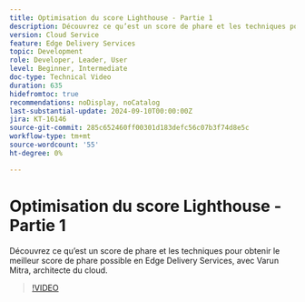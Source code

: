 ```yaml
---
title: Optimisation du score Lighthouse - Partie 1
description: Découvrez ce qu’est un score de phare et les techniques pour obtenir le meilleur score de phare possible en Edge Delivery Services.
version: Cloud Service
feature: Edge Delivery Services
topic: Development
role: Developer, Leader, User
level: Beginner, Intermediate
doc-type: Technical Video
duration: 635
hidefromtoc: true
recommendations: noDisplay, noCatalog
last-substantial-update: 2024-09-10T00:00:00Z
jira: KT-16146
source-git-commit: 285c652460ff00301d183defc56c07b3f74d8e5c
workflow-type: tm+mt
source-wordcount: '55'
ht-degree: 0%

---
```



# Optimisation du score Lighthouse - Partie 1

Découvrez ce qu’est un score de phare et les techniques pour obtenir le meilleur score de phare possible en Edge Delivery Services, avec Varun Mitra, architecte du cloud.

>[!VIDEO](https://video.tv.adobe.com/v/3433378/?learn=on)

